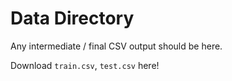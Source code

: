 # Data Directory

Any intermediate / final CSV output should be here.

Download `train.csv`, `test.csv` here!

